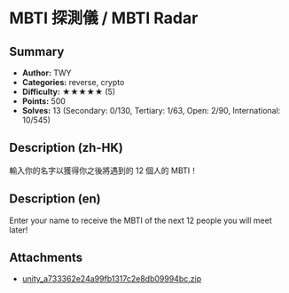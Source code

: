 MBTI 探測儀 / MBTI Radar
===

## Summary

* **Author:** TWY
* **Categories:** reverse, crypto
* **Difficulty:** ★★★★★ (5)
* **Points:** 500
* **Solves:** 13 (Secondary: 0/130, Tertiary: 1/63, Open: 2/90, International: 10/545)

## Description (zh-HK)

輸入你的名字以獲得你之後將遇到的 12 個人的 MBTI！

## Description (en)

Enter your name to receive the MBTI of the next 12 people you will meet later!

## Attachments

- [unity_a733362e24a99fb1317c2e8db09994bc.zip](https://github.com/blackb6a/hkcert-ctf-2024-challenges-public/releases/download/v1.0.0/unity_a733362e24a99fb1317c2e8db09994bc.zip)




